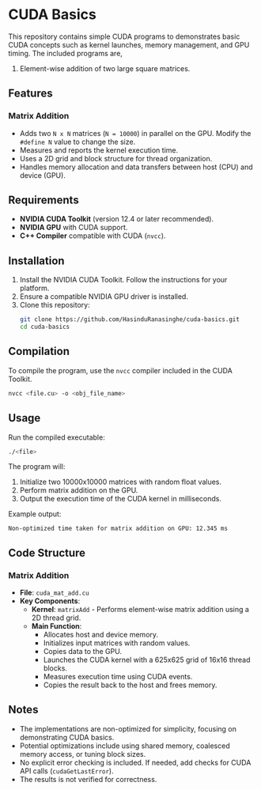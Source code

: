 # CUDA Basics

This repository contains simple CUDA programs to demonstrates basic CUDA concepts such as kernel launches, memory management, and GPU timing. The included programs are,
1. Element-wise addition of two large square matrices.

## Features

### Matrix Addition
- Adds two `N x N` matrices (`N = 10000`) in parallel on the GPU. Modify the `#define N` value to change the size.
- Measures and reports the kernel execution time.
- Uses a 2D grid and block structure for thread organization.
- Handles memory allocation and data transfers between host (CPU) and device (GPU).

## Requirements
- **NVIDIA CUDA Toolkit** (version 12.4 or later recommended).
- **NVIDIA GPU** with CUDA support.
- **C++ Compiler** compatible with CUDA (`nvcc`).

## Installation
1. Install the NVIDIA CUDA Toolkit. Follow the instructions for your platform.
2. Ensure a compatible NVIDIA GPU driver is installed.
3. Clone this repository:
   ```bash
   git clone https://github.com/HasinduRanasinghe/cuda-basics.git
   cd cuda-basics
   ```

## Compilation
To compile the program, use the `nvcc` compiler included in the CUDA Toolkit. 
```bash
nvcc <file.cu> -o <obj_file_name>
```

## Usage
Run the compiled executable:
```bash
./<file>
```
The program will:
1. Initialize two 10000x10000 matrices with random float values.
2. Perform matrix addition on the GPU.
3. Output the execution time of the CUDA kernel in milliseconds.

Example output:
```
Non-optimized time taken for matrix addition on GPU: 12.345 ms
```

## Code Structure

### Matrix Addition
- **File**: `cuda_mat_add.cu`
- **Key Components**:
  - **Kernel**: `matrixAdd` - Performs element-wise matrix addition using a 2D thread grid.
  - **Main Function**:
    - Allocates host and device memory.
    - Initializes input matrices with random values.
    - Copies data to the GPU.
    - Launches the CUDA kernel with a 625x625 grid of 16x16 thread blocks.
    - Measures execution time using CUDA events.
    - Copies the result back to the host and frees memory.

## Notes
- The implementations are non-optimized for simplicity, focusing on demonstrating CUDA basics.
- Potential optimizations include using shared memory, coalesced memory access, or tuning block sizes.
- No explicit error checking is included. If needed, add checks for CUDA API calls (`cudaGetLastError`).
- The results is not verified for correctness.
